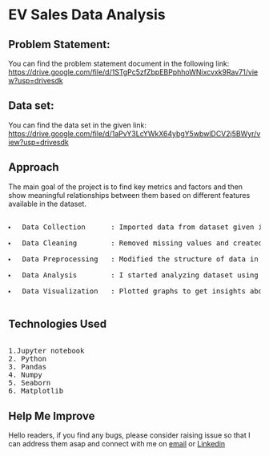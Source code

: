 # EV Sales Data Analysis
## Problem Statement:

You can find the problem statement document in the following link: https://drive.google.com/file/d/1STgPc5zfZbpEBPphhoWNixcvxk9Rav71/view?usp=drivesdk
## Data set:
You can find the data set in the given link: https://drive.google.com/file/d/1aPvY3LcYWkX64ybgY5wbwlDCV2j5BWyr/view?usp=drivesdk

## Approach 
<p>The main goal of the project is to find key metrics and factors and then show meaningful relationships between them based on different features available in the dataset.</p>
<pre> 
<li> Data Collection      : Imported data from dataset given in the project using Pandas library. </li>
<li> Data Cleaning        : Removed missing values and created new features as per insights. </li>
<li> Data Preprocessing   : Modified the structure of data in order to make it more understandable and suitable and convenient for statistical analysis. </li>
<li> Data Analysis        : I started analyzing dataset using Pandas,Numpy,Matplotlib and Seaborn. </li>
<li> Data Visualization   : Plotted graphs to get insights about dependent and independent variables. </li>
</pre>

  
## Technologies Used
<pre> 
1.Jupyter notebook
2. Python
3. Pandas
4. Numpy
5. Seaborn
6. Matplotlib
</pre>

## Help Me Improve
<p> Hello readers, if you find any bugs, please consider raising issue so that I can address them asap and connect with me on
<a href="mailto:bhaskarpadamati112@gmail.com">email</a> or
<a href="https://www.linkedin.com/in/gayathri-bhaskar-padamati-78552a148/">Linkedin</a>

